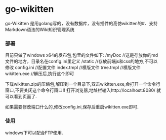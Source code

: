 # go-wikitten
go-Wikitten 是用golang写的，没有数据库，没有插件的高仿wikitten的#、支持Markdown语法的Wiki知识管理系统

### 部署
目前只做了windows x64的发布包,包里的文件如下:
/myDoc  			//这是存放你的md文件的地方，目录名在config.ini里定义
/static					//存放前端js和css的地方,不可以修改
config.ini				//配置文件
index.tmpl			//模版文件
tree.tmpl			//模版文件
wikitten.exe		//解压后,执行这个即可

下载wikitten.zip的压缩包,解压到一个目录下,双击wikitten.exe,会打开一个命令行窗口,不要关闭这个命令行窗口!! 打开浏览器,地址栏输入http://localhost:8080/ 就可以看到页面了.

如果需要修改端口什么的,修改config.ini,保存后重启wikitten.exe即可.

### 使用
windows下可以配合FTP使用.

